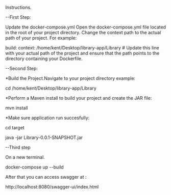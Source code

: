 Instructions.

 --First Step: 
 
Update the docker-compose.yml
Open the docker-compose.yml file located in the root of your project directory.
Change the context path to the actual path of your project. For example:

build:
context: /home/kent/Desktop/library-app/Library  # Update this line with your actual path of the project and 
ensure that the path points to the directory containing your Dockerfile.

 --Second Step: 
 
*Build the Project.Navigate to your project directory example:

cd /home/kent/Desktop/library-app/Library

*Perform a Maven install to build your project and create the JAR file:

mvn install

*Make sure application run succesfully: 

cd target

java -jar Library-0.0.1-SNAPSHOT.jar

 --Third step 
 
On a new terminal.

docker-compose up --build

After that you can access swagger at :

http://localhost:8080/swagger-ui/index.html